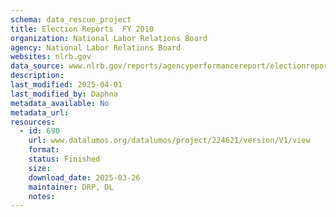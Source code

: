 ```yaml
---
schema: data_rescue_project 
title: Election Reports  FY 2010
organization: National Labor Relations Board
agency: National Labor Relations Board
websites: nlrb.gov
data_source: www.nlrb.gov/reports/agencyperformancereport/electionreports/electionreportsfy2010
description: 
last_modified: 2025-04-01
last_modified_by: Daphna
metadata_available: No
metadata_url: 
resources:
  - id: 690
    url: www.datalumos.org/datalumos/project/224621/version/V1/view
    format: 
    status: Finished
    size: 
    download_date: 2025-03-26
    maintainer: DRP, DL
    notes: 
---
```


